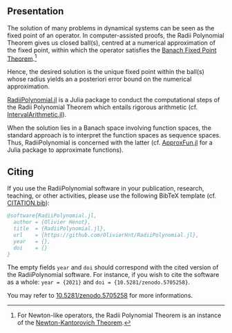 ## Presentation

The solution of many problems in dynamical systems can be seen as the fixed point of an operator. In computer-assisted proofs, the Radii Polynomial Theorem gives us closed ball(s), centred at a numerical approximation of the fixed point, within which the operator satisfies the [Banach Fixed Point Theorem](https://en.wikipedia.org/wiki/Banach_fixed-point_theorem).[^1]

[^1]: For Newton-like operators, the Radii Polynomial Theorem is an instance of the [Newton-Kantorovich Theorem](https://en.wikipedia.org/wiki/Kantorovich_theorem).

Hence, the desired solution is the unique fixed point within the ball(s) whose radius yields an a posteriori error bound on the numerical approximation.

[RadiiPolynomial.jl](https://github.com/OlivierHnt/RadiiPolynomial.jl) is a Julia package to conduct the computational steps of the Radii Polynomial Theorem which entails rigorous arithmetic (cf. [IntervalArithmetic.jl](https://github.com/JuliaIntervals/IntervalArithmetic.jl)).

When the solution lies in a Banach space involving function spaces, the standard approach is to interpret the function spaces as sequence spaces. Thus, RadiiPolynomial is concerned with the latter (cf. [ApproxFun.jl](https://github.com/JuliaApproximation/ApproxFun.jl) for a Julia package to approximate functions).

## Citing

If you use the RadiiPolynomial software in your publication, research, teaching, or other activities, please use the following BibTeX template (cf. [CITATION.bib](https://github.com/OlivierHnt/RadiiPolynomial.jl/blob/main/CITATION.bib)):

```bibtex
@software{RadiiPolynomial.jl,
  author = {Olivier Hénot},
  title  = {RadiiPolynomial.jl},
  url    = {https://github.com/OlivierHnt/RadiiPolynomial.jl},
  year   = {},
  doi    = {}
}
```

The empty fields `year` and `doi` should correspond with the cited version of the RadiiPolynomial software. For instance, if you wish to cite the software as a whole: `year = {2021}` and `doi = {10.5281/zenodo.5705258}`.

You may refer to [10.5281/zenodo.5705258](https://doi.org/10.5281/zenodo.5705258) for more informations.
